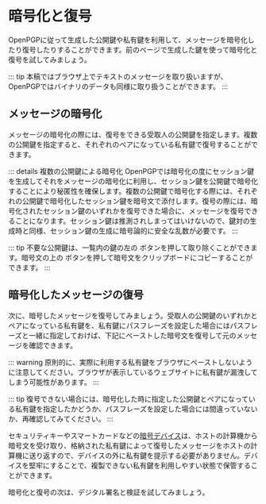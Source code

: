 # 暗号化と復号
OpenPGPに従って生成した公開鍵や私有鍵を利用して、メッセージを暗号化したり復号したりすることができます。前のページで生成した鍵を使って暗号化と復号を試してみましょう。

::: tip
本稿ではブラウザ上でテキストのメッセージを取り扱いますが、OpenPGPではバイナリのデータも同様に取り扱うことができます。
:::

## メッセージの暗号化
メッセージの暗号化の際には、復号をできる受取人の公開鍵を指定します。複数の公開鍵を指定すると、それぞれのペアになっている私有鍵で復号することができます。

::: details 複数の公開鍵による暗号化
OpenPGPでは暗号化の度にセッション鍵を生成してそれをメッセージの暗号化に利用し、セッション鍵を公開鍵で暗号化することにより秘匿性を確保します。複数の公開鍵で暗号化する際には、それぞれの公開鍵で暗号化したセッション鍵を暗号文で添付します。復号の際には、暗号化されたセッション鍵のいずれかを復号できた場合に、メッセージを復号できることになります。セッション鍵は推測されしまってはいけないので、鍵対の生成時と同様、セッション鍵の生成に暗号論的に安全な乱数が必要です。
:::

::: tip
不要な公開鍵は、一覧内の鍵の左の <font-awesome-icon icon="eraser" /> ボタンを押して取り除くことができます。暗号文の上の <font-awesome-icon icon="copy" /> ボタンを押して暗号文をクリップボードにコピーすることができます。
:::

<ClientOnly><Encryption /></ClientOnly>

## 暗号化したメッセージの復号
次に、暗号したメッセージを復号してみましょう。受取人の公開鍵のいずれかとペアになっている私有鍵を、私有鍵にパスフレーズを設定した場合にはパスフレーズと一緒に指定しておけば、下記にペーストした暗号文を復号して元のメッセージを確認できます。

::: warning
原則的に、実際に利用する私有鍵をブラウザにペーストしないように注意してください。ブラウザが表示しているウェブサイトに私有鍵が漏洩してしまう可能性があります。
:::

<ClientOnly><Decryption section="encryption" /></ClientOnly>

::: tip
復号できない場合には、暗号化した時に指定した公開鍵とペアになっている私有鍵を指定したかどうか、パスフレーズを設定した場合には間違っていないか、再確認してみてください。
:::

セキュリティキーやスマートカードなどの[暗号デバイス](../device/)は、ホストの計算機から暗号文を受け取り、格納された私有鍵によって復号したメッセージをホストの計算機に送り返すので、デバイスの外に私有鍵を提示する必要がありません。デバイスを堅牢にすることで、複製できない私有鍵を利用しやすい状態で保管することができます。

暗号化と復号の次は、デジタル署名と検証を試してみましょう。
